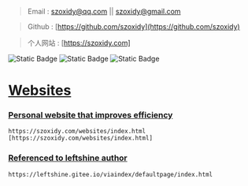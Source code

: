 > Email : [szoxidy@qq.com](https://mail.qq.com/) || [szoxidy@gmail.com](https://mail.google.com/)

> Github : [https://github.com/szoxidy](https://github.com/szoxidy)

> 个人网站 : [https://szoxidy.com]
> 
![Static Badge](https://img.shields.io/badge/copyright_%C2%A92023-SZOXIDY-orange?logo=crunchyroll&labelColor=rgb(80%2C%2080%2C%2080))
![Static Badge](https://img.shields.io/badge/%E6%B9%98ICP%E5%A4%87%E6%A1%88-2023027518%E5%8F%B7-blue?labelColor=rgb(80%2C%2080%2C%2080))
![Static Badge](https://img.shields.io/badge/%E8%90%8CICP%E5%A4%87-20231132%E5%8F%B7-%23FF1485?labelColor=rgb(80%2C%2080%2C%2080))

# [Websites](#)
### [Personal website that improves efficiency](https://szoxidy.com/Websites/index.html)
    https://szoxidy.com/websites/index.html [https://szoxidy.com/websites/index.html]
### [Referenced to leftshine author](https://gitee.com/leftshine)
    https://leftshine.gitee.io/viaindex/defaultpage/index.html
